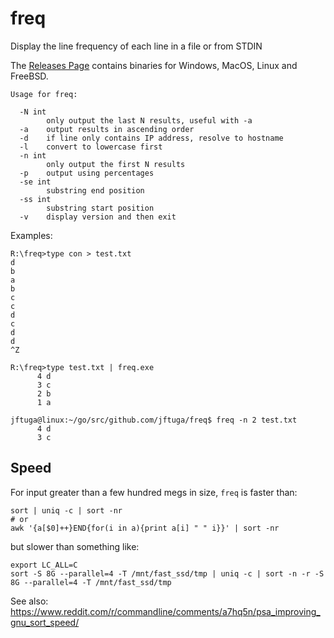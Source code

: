 # freq

Display the line frequency of each line in a file or from STDIN

The [Releases Page](https://github.com/jftuga/freq/releases) contains binaries for Windows, MacOS, Linux and FreeBSD.

```
Usage for freq:

  -N int
    	only output the last N results, useful with -a
  -a	output results in ascending order
  -d	if line only contains IP address, resolve to hostname
  -l	convert to lowercase first
  -n int
    	only output the first N results
  -p	output using percentages
  -se int
    	substring end position
  -ss int
    	substring start position
  -v	display version and then exit
```

Examples:

```
R:\freq>type con > test.txt
d
b
a
b
c
c
d
c
d
d
^Z

R:\freq>type test.txt | freq.exe
      4 d
      3 c
      2 b
      1 a

jftuga@linux:~/go/src/github.com/jftuga/freq$ freq -n 2 test.txt
      4 d
      3 c
```

## Speed

For input greater than a few hundred megs in size, `freq` is faster than:

    sort | uniq -c | sort -nr
    # or
    awk '{a[$0]++}END{for(i in a){print a[i] " " i}}' | sort -nr
    
but slower than something like:

    export LC_ALL=C
    sort -S 8G --parallel=4 -T /mnt/fast_ssd/tmp | uniq -c | sort -n -r -S 8G --parallel=4 -T /mnt/fast_ssd/tmp
    
See also:  https://www.reddit.com/r/commandline/comments/a7hq5n/psa_improving_gnu_sort_speed/
    
